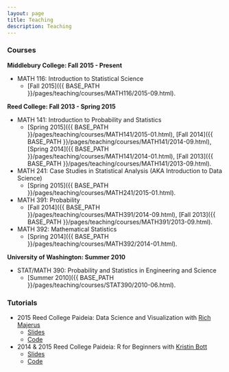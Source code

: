 ```yaml
---
layout: page
title: Teaching
description: Teaching
---
```




### Courses

**Middlebury College: Fall 2015 - Present**

* MATH 116: Introduction to Statistical Science
    + [Fall 2015]({{ BASE_PATH }}/pages/teaching/courses/MATH116/2015-09.html).


**Reed College: Fall 2013 - Spring 2015**

* MATH 141: Introduction to Probability and Statistics
    + [Spring 2015]({{ BASE_PATH }}/pages/teaching/courses/MATH141/2015-01.html),
    [Fall 2014]({{ BASE_PATH }}/pages/teaching/courses/MATH141/2014-09.html),
    [Spring 2014]({{ BASE_PATH }}/pages/teaching/courses/MATH141/2014-01.html),
    [Fall 2013]({{ BASE_PATH }}/pages/teaching/courses/MATH141/2013-09.html).
* MATH 241: Case Studies in Statistical Analysis (AKA Introduction to Data Science)
    + [Spring 2015]({{ BASE_PATH }}/pages/teaching/courses/MATH241/2015-01.html).
* MATH 391: Probability
    + [Fall 2014]({{ BASE_PATH }}/pages/teaching/courses/MATH391/2014-09.html),
    [Fall 2013]({{ BASE_PATH }}/pages/teaching/courses/MATH391/2013-09.html).
* MATH 392: Mathematical Statistics
    + [Spring 2014]({{ BASE_PATH }}/pages/teaching/courses/MATH392/2014-01.html).


**University of Washington: Summer 2010**

* STAT/MATH 390: Probability and Statistics in Engineering and Science
    + [Summer 2010]({{ BASE_PATH }}/pages/teaching/courses/STAT390/2010-06.html).



### Tutorials

* 2015 Reed College Paideia: Data Science and Visualization with [Rich Majerus](https://www.colby.edu/directory/profile/richard.majerus/)
  + [Slides](http://htmlpreview.github.io/?https://github.com/majerus/paideia_reed_college/blob/master/data_science_and_visualization/slides.html#1)
  + [Code](https://github.com/majerus/paideia_reed_college/tree/master/data_science_and_visualization)
* 2014 & 2015 Reed College Paideia: R for Beginners with [Kristin Bott](http://www.reed.edu/cis/about/staff/bott.html)
  + [Slides](https://docs.google.com/presentation/d/1OLnmr4vAY5p91hf9QU5Mhmot4sQnBV886beVmcRjDyA/edit?usp=sharing)
  + [Code](https://github.com/majerus/paideia_reed_college/tree/master/R_for_beginners)
